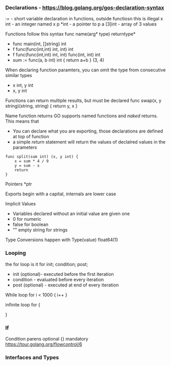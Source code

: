 ### Declarations - https://blog.golang.org/gos-declaration-syntax
 :=  - short variable declaration in functions, outside functiosn this is illegal
 x int - an integer named x
 p *int - a pointer to p
 a [3]int - array of 3 values

Functions follow this syntax
func name(arg* type) returntype*
 - func main(int, []string) int
 - f func(func(int,int) int, int) int
 - f func(func(int,int) int, int) func(int, int) int
 - sum := func(a, b int) int { return a+b } (3, 4)

When declaring function paramters, you can omit the type from consecutive similar types
 - x int, y int 
 - x, y  int

Functions can return multiple results, but must be declared
func swap(x, y string)(string, string) {
    return y, x
} 

Name function returns
GO supports named functions and *naked* returns.  This means that 
 - You can declare what you are exporting, those declarations are defined at top of function
 - a simple *return* statement will return the values of declalred values in the parameters
```
func split(sum int) (x, y int) {
	x = sum * 4 / 9
	y = sum - x
	return
}
```

Pointers
 *ptr

Exports begin with a capital, internals are lower case

Implicit Values
 - Variables declared without an initial value are given one
 - 0 for numeric
 - false for boolean
 - "" empty string for strings

Type Conversions happen with Type(value) float64(1) 

### Looping
the for loop is it
for init; condition; post;
 - init (optional)- executed before the first iteration
 - condition - evaluated before every iteration
 - post (optional) - executed at end of every iteration

While loop
for i < 1000 {
    i++
} 

infinite loop 
for {

}

### If

Condition parens optional {} mandatory
https://tour.golang.org/flowcontrol/6


### Interfaces and Types
